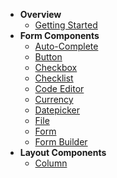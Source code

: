 * **Overview**
	* [Getting Started](/)
* **Form Components**
	* [Auto-Complete](Autocomplete.md)
	* [Button](Button.md)
	* [Checkbox](Checkbox.md)
	* [Checklist](Checklist.md)
	* [Code Editor](Code.md)
	* [Currency](Currency.md)
	* [Datepicker](Datepicker.md)
	* [File](FileInput.md)
	* [Form](Form.md)
	* [Form Builder](FormBuilder.md)
* **Layout Components**
	* [Column](Column.md)
